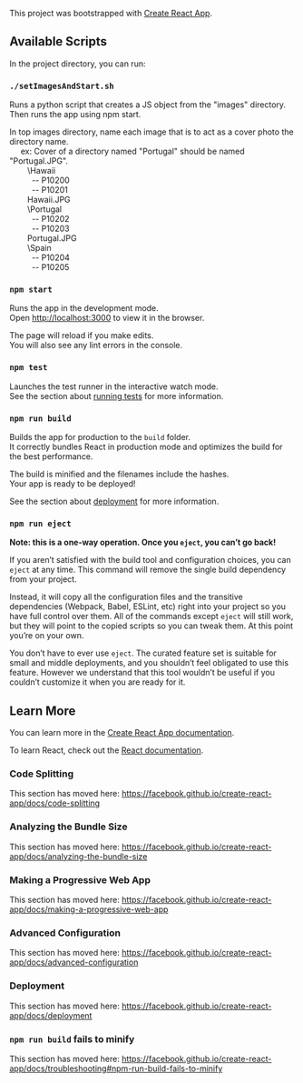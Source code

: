 This project was bootstrapped with [Create React App](https://github.com/facebook/create-react-app).

## Available Scripts

In the project directory, you can run:

### `./setImagesAndStart.sh`

Runs a python script that creates a JS object from the "images" directory.<br>
Then runs the app using npm start.

In top images directory, name each image that is to act as a cover photo the directory name.<br>
&nbsp;&nbsp;&nbsp;&nbsp; ex: Cover of a directory named "Portugal" should be named "Portugal.JPG". <br>
&nbsp;&nbsp;&nbsp;&nbsp;&nbsp;&nbsp;&nbsp;&nbsp;\Hawaii<br>
&nbsp;&nbsp;&nbsp;&nbsp;&nbsp;&nbsp;&nbsp;&nbsp;&nbsp;&nbsp;-- P10200<br>
&nbsp;&nbsp;&nbsp;&nbsp;&nbsp;&nbsp;&nbsp;&nbsp;&nbsp;&nbsp;-- P10201<br>
&nbsp;&nbsp;&nbsp;&nbsp;&nbsp;&nbsp;&nbsp;&nbsp;Hawaii.JPG<br>
&nbsp;&nbsp;&nbsp;&nbsp;&nbsp;&nbsp;&nbsp;&nbsp;\Portugal<br>
&nbsp;&nbsp;&nbsp;&nbsp;&nbsp;&nbsp;&nbsp;&nbsp;&nbsp;&nbsp;-- P10202<br>
&nbsp;&nbsp;&nbsp;&nbsp;&nbsp;&nbsp;&nbsp;&nbsp;&nbsp;&nbsp;-- P10203<br>
&nbsp;&nbsp;&nbsp;&nbsp;&nbsp;&nbsp;&nbsp;&nbsp;Portugal.JPG<br>
&nbsp;&nbsp;&nbsp;&nbsp;&nbsp;&nbsp;&nbsp;&nbsp;\Spain<br>
&nbsp;&nbsp;&nbsp;&nbsp;&nbsp;&nbsp;&nbsp;&nbsp;&nbsp;&nbsp;-- P10204<br>
&nbsp;&nbsp;&nbsp;&nbsp;&nbsp;&nbsp;&nbsp;&nbsp;&nbsp;&nbsp;-- P10205<br>


### `npm start`

Runs the app in the development mode.<br>
Open [http://localhost:3000](http://localhost:3000) to view it in the browser.

The page will reload if you make edits.<br>
You will also see any lint errors in the console.

### `npm test`

Launches the test runner in the interactive watch mode.<br>
See the section about [running tests](https://facebook.github.io/create-react-app/docs/running-tests) for more information.

### `npm run build`

Builds the app for production to the `build` folder.<br>
It correctly bundles React in production mode and optimizes the build for the best performance.

The build is minified and the filenames include the hashes.<br>
Your app is ready to be deployed!

See the section about [deployment](https://facebook.github.io/create-react-app/docs/deployment) for more information.

### `npm run eject`

**Note: this is a one-way operation. Once you `eject`, you can’t go back!**

If you aren’t satisfied with the build tool and configuration choices, you can `eject` at any time. This command will remove the single build dependency from your project.

Instead, it will copy all the configuration files and the transitive dependencies (Webpack, Babel, ESLint, etc) right into your project so you have full control over them. All of the commands except `eject` will still work, but they will point to the copied scripts so you can tweak them. At this point you’re on your own.

You don’t have to ever use `eject`. The curated feature set is suitable for small and middle deployments, and you shouldn’t feel obligated to use this feature. However we understand that this tool wouldn’t be useful if you couldn’t customize it when you are ready for it.

## Learn More

You can learn more in the [Create React App documentation](https://facebook.github.io/create-react-app/docs/getting-started).

To learn React, check out the [React documentation](https://reactjs.org/).

### Code Splitting

This section has moved here: https://facebook.github.io/create-react-app/docs/code-splitting

### Analyzing the Bundle Size

This section has moved here: https://facebook.github.io/create-react-app/docs/analyzing-the-bundle-size

### Making a Progressive Web App

This section has moved here: https://facebook.github.io/create-react-app/docs/making-a-progressive-web-app

### Advanced Configuration

This section has moved here: https://facebook.github.io/create-react-app/docs/advanced-configuration

### Deployment

This section has moved here: https://facebook.github.io/create-react-app/docs/deployment

### `npm run build` fails to minify

This section has moved here: https://facebook.github.io/create-react-app/docs/troubleshooting#npm-run-build-fails-to-minify

